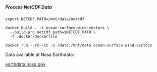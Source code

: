 ##### Process NetCDF Data

```shell
export NETCDF_PATH=/mnt/data/netcdf
```

```shell
docker build . -t ocean-surface-wind-vectors \
  --build-arg netcdf_path=$NETCDF_PATH \
  -f .docker/Dockerfile
```

```shell
docker run --rm -it -v /data:/mnt/data ocean-surface-wind-vectors
```

Data available at Nasa Earthdata:

[earthdata.nasa.gov](https://cmr.earthdata.nasa.gov/search/concepts/C2075141559-POCLOUD.html)
